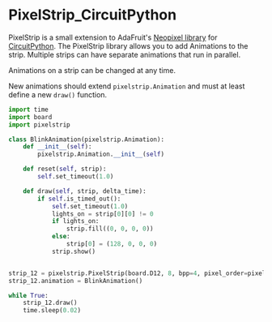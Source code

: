 # PixelStrip_CircuitPython

PixelStrip is a small extension to AdaFruit's [Neopixel library](https://github.com/adafruit/Adafruit_CircuitPython_NeoPixel) for [CircuitPython](https://learn.adafruit.com/welcome-to-circuitpython).  The PixelStrip library allows you to add Animations to the strip.  Multiple strips can have separate animations that run in parallel.

Animations on a strip can be changed at any time.

New animations should extend `pixelstrip.Animation` and must at least define a new `draw()` function.

```python
import time
import board
import pixelstrip

class BlinkAnimation(pixelstrip.Animation):
    def __init__(self):
        pixelstrip.Animation.__init__(self)

    def reset(self, strip):
        self.set_timeout(1.0)

    def draw(self, strip, delta_time):
        if self.is_timed_out():
            self.set_timeout(1.0)
            lights_on = strip[0][0] != 0
            if lights_on:
                strip.fill((0, 0, 0, 0))
            else:
                strip[0] = (128, 0, 0, 0)
            strip.show()


strip_12 = pixelstrip.PixelStrip(board.D12, 8, bpp=4, pixel_order=pixelstrip.RGBW)
strip_12.animation = BlinkAnimation()

while True:
    strip_12.draw()
    time.sleep(0.02)
```

